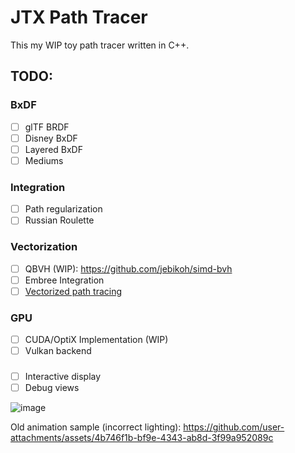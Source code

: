 # JTX Path Tracer

This my WIP toy path tracer written in C++.

## TODO:

### BxDF
 - [ ] glTF BRDF
 - [ ] Disney BxDF
 - [ ] Layered BxDF
 - [ ] Mediums

### Integration
 - [ ] Path regularization
 - [ ] Russian Roulette

### Vectorization
 - [ ] QBVH (WIP): https://github.com/jebikoh/simd-bvh
 - [ ] Embree Integration
 - [ ] [Vectorized path tracing](https://www.tabellion.org/et/paper17/MoonRay.pdf)

### GPU
 - [ ] CUDA/OptiX Implementation (WIP)
 - [ ] Vulkan backend

### 
 - [ ] Interactive display
 - [ ] Debug views

![image](https://github.com/user-attachments/assets/f6499dc1-893a-4249-bdaa-b36749b3c80f)

Old animation sample (incorrect lighting):
https://github.com/user-attachments/assets/4b746f1b-bf9e-4343-ab8d-3f99a952089c

